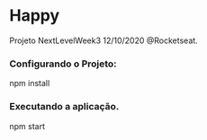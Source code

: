 # Happy
Projeto NextLevelWeek3 12/10/2020 @Rocketseat.

### Configurando o Projeto:
npm install 

### Executando a aplicação.
 npm start
